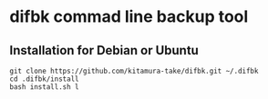 
# difbk commad line backup tool
## Installation for Debian or Ubuntu
```
git clone https://github.com/kitamura-take/difbk.git ~/.difbk
cd .difbk/install
bash install.sh l
```